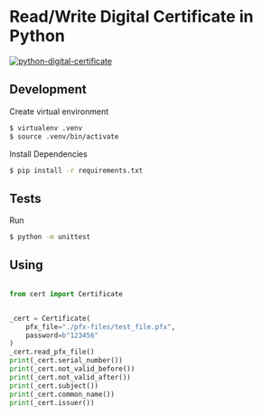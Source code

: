 # Read/Write Digital Certificate in Python

[![python-digital-certificate](https://github.com/leogregianin/python-digital-certificate/actions/workflows/main.yml/badge.svg)](https://github.com/leogregianin/python-digital-certificate/actions/workflows/main.yml)


## Development

Create virtual environment

```sh
$ virtualenv .venv
$ source .venv/bin/activate
```

Install Dependencies
    
```sh
$ pip install -r requirements.txt
```

## Tests
    
Run
    
```sh
$ python -m unittest
```

## Using

```python

from cert import Certificate


_cert = Certificate(
    pfx_file="./pfx-files/test_file.pfx",
    password=b"123456"
)
_cert.read_pfx_file()
print(_cert.serial_number())
print(_cert.not_valid_before())
print(_cert.not_valid_after())
print(_cert.subject())
print(_cert.common_name())
print(_cert.issuer())
```
